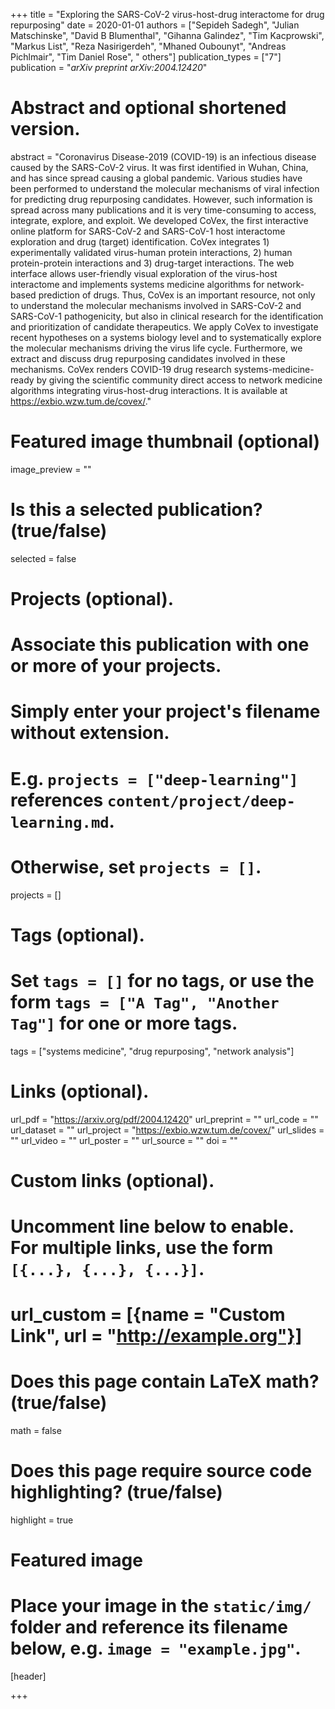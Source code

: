 +++
title = "Exploring the SARS-CoV-2 virus-host-drug interactome for drug repurposing"
date = 2020-01-01
authors = ["Sepideh Sadegh", "Julian Matschinske", "David B Blumenthal", "Gihanna Galindez", "Tim Kacprowski", "Markus List", "Reza Nasirigerdeh", "Mhaned Oubounyt", "Andreas Pichlmair", "Tim Daniel Rose", " others"]
publication_types = ["7"]
publication = "*arXiv preprint arXiv:2004.12420*"


# Abstract and optional shortened version.
abstract = "Coronavirus Disease-2019 (COVID-19) is an infectious disease caused by the SARS-CoV-2 virus. It was first identified in Wuhan, China, and has since spread causing a global pandemic. Various studies have been performed to understand the molecular mechanisms of viral infection for predicting drug repurposing candidates. However, such information is spread across many publications and it is very time-consuming to access, integrate, explore, and exploit. We developed CoVex, the first interactive online platform for SARS-CoV-2 and SARS-CoV-1 host interactome exploration and drug (target) identification. CoVex integrates 1) experimentally validated virus-human protein interactions, 2) human protein-protein interactions and 3) drug-target interactions. The web interface allows user-friendly visual exploration of the virus-host interactome and implements systems medicine algorithms for network-based prediction of drugs. Thus, CoVex is an important resource, not only to understand the molecular mechanisms involved in SARS-CoV-2 and SARS-CoV-1 pathogenicity, but also in clinical research for the identification and prioritization of candidate therapeutics. We apply CoVex to investigate recent hypotheses on a systems biology level and to systematically explore the molecular mechanisms driving the virus life cycle. Furthermore, we extract and discuss drug repurposing candidates involved in these mechanisms. CoVex renders COVID-19 drug research systems-medicine-ready by giving the scientific community direct access to network medicine algorithms integrating virus-host-drug interactions. It is available at https://exbio.wzw.tum.de/covex/."

# Featured image thumbnail (optional)
image_preview = ""

# Is this a selected publication? (true/false)
selected = false

# Projects (optional).
#   Associate this publication with one or more of your projects.
#   Simply enter your project's filename without extension.
#   E.g. `projects = ["deep-learning"]` references `content/project/deep-learning.md`.
#   Otherwise, set `projects = []`.
projects = []

# Tags (optional).
#   Set `tags = []` for no tags, or use the form `tags = ["A Tag", "Another Tag"]` for one or more tags.
tags = ["systems medicine", "drug repurposing", "network analysis"]

# Links (optional).
url_pdf = "https://arxiv.org/pdf/2004.12420"
url_preprint = ""
url_code = ""
url_dataset = ""
url_project = "https://exbio.wzw.tum.de/covex/"
url_slides = ""
url_video = ""
url_poster = ""
url_source = ""
doi = ""

# Custom links (optional).
#   Uncomment line below to enable. For multiple links, use the form `[{...}, {...}, {...}]`.
# url_custom = [{name = "Custom Link", url = "http://example.org"}]

# Does this page contain LaTeX math? (true/false)
math = false

# Does this page require source code highlighting? (true/false)
highlight = true

# Featured image
# Place your image in the `static/img/` folder and reference its filename below, e.g. `image = "example.jpg"`.
[header]

+++
